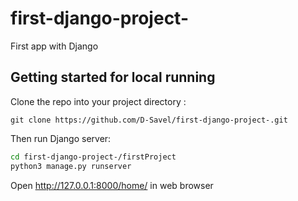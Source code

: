 # first-django-project-
First app with Django

## Getting started for local running

Clone the repo into your project directory :

  `git clone https://github.com/D-Savel/first-django-project-.git`

Then run Django server:
  
  ```sh
  cd first-django-project-/firstProject
  python3 manage.py runserver
  ```
Open http://127.0.0.1:8000/home/ in web browser
